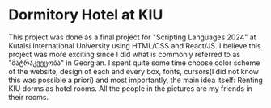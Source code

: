 # Dormitory Hotel at KIU

This project was done as a final project for "Scripting Languages 2024" at Kutaisi International University using HTML/CSS and React/JS. 
I believe this project was more exciting since I did what is commonly referred to as "მატრაკვეცობა" in Georgian.
I spent quite some time choose color scheme of the website, design of each and every box, fonts, cursors(I did not know this was possible a priori) and most importantly, the main idea itself:
Renting KIU dorms as hotel rooms. All the people in the pictures are my friends in their rooms.
